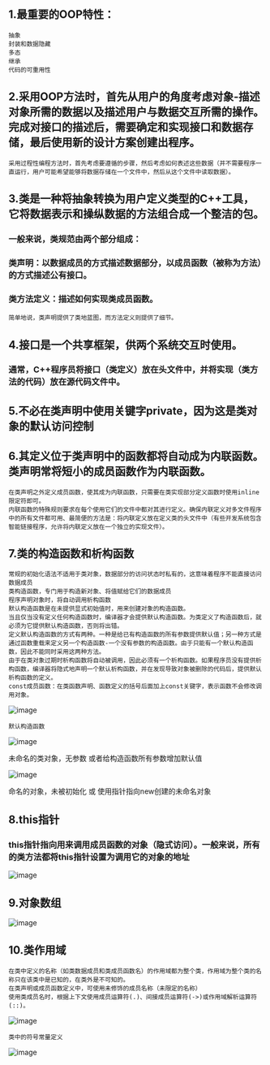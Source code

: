## 1.最重要的OOP特性：
    抽象
    封装和数据隐藏
    多态
    继承
    代码的可重用性
## 2.采用OOP方法时，首先从用户的角度考虑对象-描述对象所需的数据以及描述用户与数据交互所需的操作。完成对接口的描述后，需要确定和实现接口和数据存储，最后使用新的设计方案创建出程序。
    采用过程性编程方法时，首先考虑要遵循的步骤，然后考虑如何表述这些数据（并不需要程序一直运行，用户可能希望能够将数据存储在一个文件中，然后从这个文件中读取数据）。
## 3.类是一种将抽象转换为用户定义类型的C++工具，它将数据表示和操纵数据的方法组合成一个整洁的包。
### 一般来说，类规范由两个部分组成：
### 类声明：以数据成员的方式描述数据部分，以成员函数（被称为方法）的方式描述公有接口。
### 类方法定义：描述如何实现类成员函数。  
    简单地说，类声明提供了类地蓝图，而方法定义则提供了细节。
## 4.接口是一个共享框架，供两个系统交互时使用。
### 通常，C++程序员将接口（类定义）放在头文件中，并将实现（类方法的代码）放在源代码文件中。
## 5.不必在类声明中使用关键字private，因为这是类对象的默认访问控制
## 6.其定义位于类声明中的函数都将自动成为内联函数。类声明常将短小的成员函数作为内联函数。
    在类声明之外定义成员函数，使其成为内联函数，只需要在类实现部分定义函数时使用inline限定符即可。
    内联函数的特殊规则要求在每个使用它们的文件中都对其进行定义。确保内联定义对多文件程序中的所有文件都可用、最简便的方法是：将内联定义放在定义类的头文件中（有些开发系统包含智能链接程序，允许将内联定义放在一个独立的实现文件）。
## 7.类的构造函数和析构函数
    常规的初始化语法不适用于类对象，数据部分的访问状态时私有的，这意味着程序不能直接访问数据成员
    类构造函数，专门用于构造新对象、将值赋给它们的数据成员
    程序声明对象时，将自动调用析构函数
    默认构造函数是在未提供显式初始值时，用来创建对象的构造函数。
    当且仅当没有定义任何构造函数时，编译器才会提供默认构造函数。为类定义了构造函数后，就必须为它提供默认构造函数，否则将出错。
    定义默认构造函数的方式有两种。一种是给已有构造函数的所有参数提供默认值；另一种方式是通过函数重载来定义另一个构造函数-一个没有参数的构造函数。由于只能有一个默认构造函数，因此不能同时采用这两种方法。
    由于在类对象过期时析构函数将自动被调用，因此必须有一个析构函数。如果程序员没有提供析构函数，编译器将隐式地声明一个默认析构函数，并在发现导致对象被删除的代码后，提供默认析构函数的定义。
    const成员函数：在类函数声明、函数定义的括号后面加上const关键字，表示函数不会修改调用对象。
![image](https://github.com/liam1992-web/cpp_study_notes/assets/61104738/e7dbf0de-2427-48f3-a479-05b47a4b8d92)
    
    默认构造函数
![image](https://github.com/liam1992-web/cpp_study_notes/assets/61104738/76dba546-931f-48b5-b6f2-b54983910a05)

未命名的类对象，无参数
或者给构造函数所有参数增加默认值

![image](https://github.com/liam1992-web/cpp_study_notes/assets/61104738/174339d6-e666-4d75-a3b4-727205bac150)

命名的对象，未被初始化 或 使用指针指向new创建的未命名对象

 ## 8.this指针
 ### this指针指向用来调用成员函数的对象（隐式访问）。一般来说，所有的类方法都将this指针设置为调用它的对象的地址
 ![image](https://github.com/liam1992-web/cpp_study_notes/assets/61104738/dc73f75a-5998-4f1c-9c79-9f1de054b012)

## 9.对象数组
![image](https://github.com/liam1992-web/cpp_study_notes/assets/61104738/b877d7ff-6031-40d6-8c14-e7765fca24e4)
## 10.类作用域
    在类中定义的名称（如类数据成员和类成员函数名）的作用域都为整个类，作用域为整个类的名称只在该类中是已知的，在类外是不可知的。
    在类声明或成员函数定义中，可使用未修饰的成员名称（未限定的名称）
    使用类成员名时，根据上下文使用成员运算符(.)、间接成员运算符(->)或作用域解析运算符(::)。

![image](https://github.com/liam1992-web/cpp_study_notes/assets/61104738/4710fa39-88cb-40c4-86c9-6e3a3615f363)

    类中的符号常量定义

![image](https://github.com/liam1992-web/cpp_study_notes/assets/61104738/32322b64-5b9e-41b1-8bb0-eee024fa4940)




